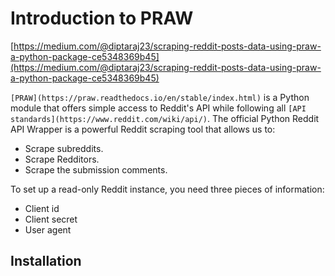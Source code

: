 # Introduction to PRAW
 [https://medium.com/@diptaraj23/scraping-reddit-posts-data-using-praw-a-python-package-ce5348369b45](https://medium.com/@diptaraj23/scraping-reddit-posts-data-using-praw-a-python-package-ce5348369b45)

`[PRAW](https://praw.readthedocs.io/en/stable/index.html)` is a Python module that offers simple access to Reddit's API while following all `[API standards](https://www.reddit.com/wiki/api/)`. 
The official Python Reddit API Wrapper is a powerful Reddit scraping tool that allows us to:
- Scrape subreddits.
- Scrape Redditors.
- Scrape the submission comments.

To set up a read-only Reddit instance, you need three pieces of information:
- Client id
- Client secret
- User agent

## Installation 


